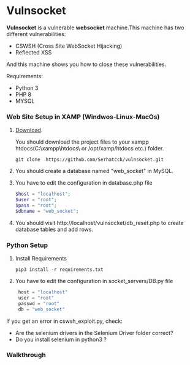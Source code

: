 # Vulnsocket


**Vulnsocket** is a vulnerable **websocket** machine.This machine has two different vulnerabilities:

 * CSWSH (Cross Site WebSocket Hijacking)
 * Reflected XSS

And this machine shows you how to close these vulnerabilities.

Requirements:

 * Python 3
 * PHP 8
 * MYSQL


### Web Site Setup in XAMP (Windwos-Linux-MacOs)
1. [Download](https://github.com/Serhatcck/vulnsocket.git).

    You should download the project files to your xampp htdocs(C:\xampp\htdocs\ or /opt/xamp/htdocs etc.) folder.
    
    ```git
    git clone  https://github.com/Serhatcck/vulnsocket.git
    ```
    
2. You should create a database named "web_socket" in MySQL.
3. You have to edit the configuration in database.php file  
    ```php
    $host = "localhost";
	$user = "root";
	$pass = "root";
	$dbname = "web_socket";
    ```
4. You should visit http://localhost/vulnsocket/db_reset.php to create database tables and add rows.
  

### Python Setup
1. Install Requirements
   ```pip
   pip3 install -r requirements.txt
   ```
2. You have to edit the configuration in socket_servers/DB.py file
   ```python
    host = "localhost"
    user = "root"
    passwd = "root"
    db = "web_socket"
   ```

If you get an error in cswsh_exploit.py, check:
* Are the selenium drivers in the Selenium Driver folder correct?
* Do you install selenium in python3 ?

### Walkthrough


